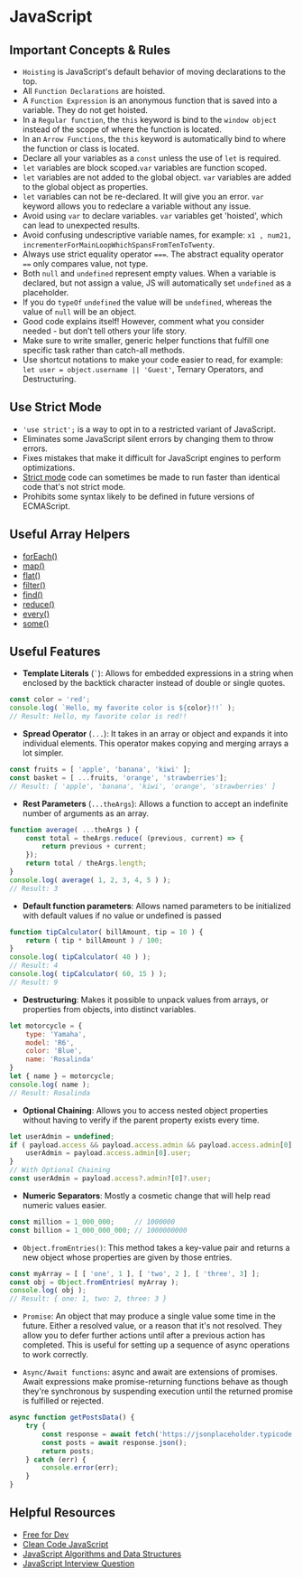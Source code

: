 # JavaScript

## Important Concepts & Rules

* `Hoisting` is JavaScript's default behavior of moving declarations to the top.
* All `Function Declarations` are hoisted.
* A `Function Expression` is an anonymous function that is saved into a variable. They do not get hoisted.
* In a `Regular function`, the `this` keyword is bind to the `window object` instead of the scope of where the function is located.
* In an `Arrow Functions`, the `this` keyword is automatically bind to where the function or class is located.
* Declare all your variables as a `const` unless the use of `let` is required.
* `let` variables are block scoped.`var` variables are function scoped.
* `let` variables are not added to the global object. `var` variables are added to the global object as properties.
* `let` variables can not be re-declared. It will give you an error. `var` keyword allows you to redeclare a variable without any issue.
* Avoid using `var` to declare variables. `var` variables get 'hoisted', which can lead to unexpected results.
* Avoid confusing undescriptive variable names, for example: `x1 , num21, incrementerForMainLoopWhichSpansFromTenToTwenty`.
* Always use strict equality operator `===`. The abstract equality operator `==` only compares value, not type.
* Both `null` and `undefined` represent empty values. When a variable is declared, but not assign a value, JS will automatically set `undefined` as a placeholder.
* If you do `typeOf` `undefined` the value will be `undefined`, whereas the value of `null` will be an object.
* Good code explains itself! However, comment what you consider needed - but don’t tell others your life story.
* Make sure to write smaller, generic helper functions that fulfill one specific task rather than catch-all methods.
* Use shortcut notations to make your code easier to read, for example: `let user = object.username || 'Guest'`, Ternary Operators, and Destructuring.

## Use Strict Mode

* `'use strict';` is a way to opt in to a restricted variant of JavaScript.
* Eliminates some JavaScript silent errors by changing them to throw errors.
* Fixes mistakes that make it difficult for JavaScript engines to perform optimizations.
* [Strict mode](https://developer.mozilla.org/en-US/docs/Web/JavaScript/Reference/Strict_mode) code can sometimes be made to run faster than identical code that's not strict mode.
* Prohibits some syntax likely to be defined in future versions of ECMAScript.

## Useful Array Helpers
* [forEach()](https://developer.mozilla.org/en-US/docs/Web/JavaScript/Reference/Global_Objects/Array/forEach)
* [map()](https://developer.mozilla.org/en-US/docs/Web/JavaScript/Reference/Global_Objects/Array/map)
* [flat()](https://developer.mozilla.org/en-US/docs/Web/JavaScript/Reference/Global_Objects/Array/flat)
* [filter()](https://developer.mozilla.org/en-US/docs/Web/JavaScript/Reference/Global_Objects/Array/filter)
* [find()](https://developer.mozilla.org/en-US/docs/Web/JavaScript/Reference/Global_Objects/Array/find)
* [reduce()](https://developer.mozilla.org/en-US/docs/Web/JavaScript/Reference/Global_Objects/Array/Reduce)
* [every()](https://developer.mozilla.org/en-US/docs/Web/JavaScript/Reference/Global_Objects/Array/every)
* [some()](https://developer.mozilla.org/en-US/docs/Web/JavaScript/Reference/Global_Objects/Array/some)

## Useful Features
* **Template Literals** (<code>`</code>): Allows for embedded expressions in a string when enclosed by the backtick character instead of double or single quotes.
```js
const color = 'red';
console.log( `Hello, my favorite color is ${color}!!` );
// Result: Hello, my favorite color is red!!
```
* **Spread Operator** (`...`): It takes in an array or object and expands it into individual elements. This operator makes copying and merging arrays a lot simpler.
```js
const fruits = [ 'apple', 'banana', 'kiwi' ];
const basket = [ ...fruits, 'orange', 'strawberries'];
// Result: [ 'apple', 'banana', 'kiwi', 'orange', 'strawberries' ]
```
* **Rest Parameters** (`...theArgs`): Allows a function to accept an indefinite number of arguments as an array.
```js
function average( ...theArgs ) {
    const total = theArgs.reduce( (previous, current) => {
        return previous + current;
    });
    return total / theArgs.length;
}
console.log( average( 1, 2, 3, 4, 5 ) );
// Result: 3
```
* **Default function parameters**: Allows named parameters to be initialized with default values if no value or undefined is passed
```js
function tipCalculator( billAmount, tip = 10 ) {
    return ( tip * billAmount ) / 100;
}
console.log( tipCalculator( 40 ) );
// Result: 4
console.log( tipCalculator( 60, 15 ) );
// Result: 9
```
* **Destructuring**: Makes it possible to unpack values from arrays, or properties from objects, into distinct variables.
```js
let motorcycle = {
    type: 'Yamaha',
    model: 'R6',
    color: 'Blue',
    name: 'Rosalinda'
}
let { name } = motorcycle;
console.log( name );
// Result: Rosalinda
```

* **Optional Chaining**: Allows you to access nested object properties without having to verify if the parent property exists every time.
```js
let userAdmin = undefined;
if ( payload.access && payload.access.admin && payload.access.admin[0] ) {
    userAdmin = payload.access.admin[0].user;
}
// With Optional Chaining
const userAdmin = payload.access?.admin?[0]?.user;
```

* **Numeric Separators**: Mostly a cosmetic change that will help read numeric values easier.
```js
const million = 1_000_000;     // 1000000
const billion = 1_000_000_000; // 1000000000
```

* `Object.fromEntries()`: This method takes a key-value pair and returns a new object whose properties are given by those entries.
```js
const myArray = [ [ 'one', 1 ], [ 'two', 2 ], [ 'three', 3] ];
const obj = Object.fromEntries( myArray );
console.log( obj );
// Result: { one: 1, two: 2, three: 3 }
```
* `Promise`: An object that may produce a single value some time in the future. Either a resolved value, or a reason that it's not resolved. They allow you to defer further actions until after a previous action has completed. This is useful for setting up a sequence of async operations to work correctly.

* `Async/Await functions`: async and await are extensions of promises. Await expressions make promise-returning functions behave as though they're synchronous by suspending execution until the returned promise is fulfilled or rejected.
```js
async function getPostsData() {
    try {
        const response = await fetch('https://jsonplaceholder.typicode.com/posts');
        const posts = await response.json();
        return posts;
    } catch (err) {
        console.error(err);
    }
}
```
## Helpful Resources

* [Free for Dev](https://github.com/ripienaar/free-for-dev)
* [Clean Code JavaScript](https://github.com/ryanmcdermott/clean-code-javascript)
* [JavaScript Algorithms and Data Structures](https://github.com/trekhleb/javascript-algorithms)
* [JavaScript Interview Question](https://github.com/sudheerj/javascript-interview-questions)
